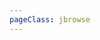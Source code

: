 ```yaml
---
pageClass: jbrowse
---
```

<JBrowse
    defaultLocation="NC_045512.2:6054..6404"
    defaultTracks="DNA,Genes,CDS"
/>
